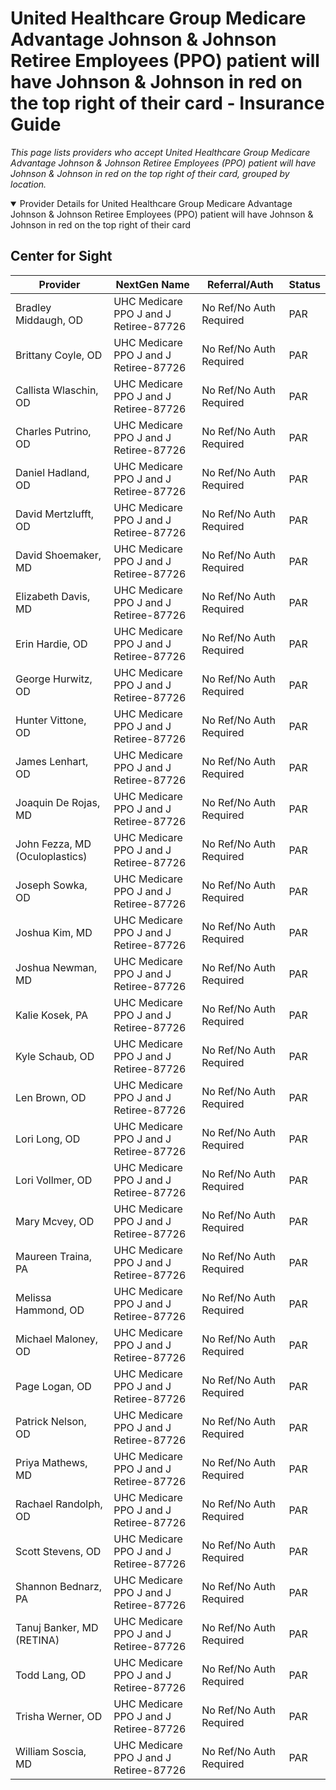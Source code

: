 # United Healthcare Group Medicare Advantage Johnson & Johnson Retiree Employees (PPO) patient will have Johnson & Johnson in red on the top right of their card - Insurance Guide

*This page lists providers who accept United Healthcare Group Medicare Advantage Johnson & Johnson Retiree Employees (PPO) patient will have Johnson & Johnson in red on the top right of their card, grouped by location.*

<details open><summary>Provider Details for United Healthcare Group Medicare Advantage Johnson & Johnson Retiree Employees (PPO) patient will have Johnson & Johnson in red on the top right of their card</summary>

## Center for Sight

| Provider | NextGen Name | Referral/Auth | Status |
|----------|-------------|--------------|--------|
| Bradley Middaugh, OD | UHC Medicare PPO J and J Retiree-87726 | No Ref/No Auth Required | PAR |
| Brittany Coyle, OD | UHC Medicare PPO J and J Retiree-87726 | No Ref/No Auth Required | PAR |
| Callista Wlaschin, OD | UHC Medicare PPO J and J Retiree-87726 | No Ref/No Auth Required | PAR |
| Charles Putrino, OD | UHC Medicare PPO J and J Retiree-87726 | No Ref/No Auth Required | PAR |
| Daniel Hadland, OD | UHC Medicare PPO J and J Retiree-87726 | No Ref/No Auth Required | PAR |
| David Mertzlufft, OD | UHC Medicare PPO J and J Retiree-87726 | No Ref/No Auth Required | PAR |
| David Shoemaker, MD | UHC Medicare PPO J and J Retiree-87726 | No Ref/No Auth Required | PAR |
| Elizabeth Davis, MD | UHC Medicare PPO J and J Retiree-87726 | No Ref/No Auth Required | PAR |
| Erin Hardie, OD | UHC Medicare PPO J and J Retiree-87726 | No Ref/No Auth Required | PAR |
| George Hurwitz, OD | UHC Medicare PPO J and J Retiree-87726 | No Ref/No Auth Required | PAR |
| Hunter Vittone, OD | UHC Medicare PPO J and J Retiree-87726 | No Ref/No Auth Required | PAR |
| James Lenhart, OD | UHC Medicare PPO J and J Retiree-87726 | No Ref/No Auth Required | PAR |
| Joaquin De Rojas, MD | UHC Medicare PPO J and J Retiree-87726 | No Ref/No Auth Required | PAR |
| John Fezza, MD (Oculoplastics) | UHC Medicare PPO J and J Retiree-87726 | No Ref/No Auth Required | PAR |
| Joseph Sowka, OD | UHC Medicare PPO J and J Retiree-87726 | No Ref/No Auth Required | PAR |
| Joshua Kim, MD | UHC Medicare PPO J and J Retiree-87726 | No Ref/No Auth Required | PAR |
| Joshua Newman, MD | UHC Medicare PPO J and J Retiree-87726 | No Ref/No Auth Required | PAR |
| Kalie Kosek, PA | UHC Medicare PPO J and J Retiree-87726 | No Ref/No Auth Required | PAR |
| Kyle Schaub, OD | UHC Medicare PPO J and J Retiree-87726 | No Ref/No Auth Required | PAR |
| Len Brown, OD | UHC Medicare PPO J and J Retiree-87726 | No Ref/No Auth Required | PAR |
| Lori Long, OD | UHC Medicare PPO J and J Retiree-87726 | No Ref/No Auth Required | PAR |
| Lori Vollmer, OD | UHC Medicare PPO J and J Retiree-87726 | No Ref/No Auth Required | PAR |
| Mary Mcvey, OD | UHC Medicare PPO J and J Retiree-87726 | No Ref/No Auth Required | PAR |
| Maureen Traina, PA | UHC Medicare PPO J and J Retiree-87726 | No Ref/No Auth Required | PAR |
| Melissa Hammond, OD | UHC Medicare PPO J and J Retiree-87726 | No Ref/No Auth Required | PAR |
| Michael Maloney, OD | UHC Medicare PPO J and J Retiree-87726 | No Ref/No Auth Required | PAR |
| Page Logan, OD | UHC Medicare PPO J and J Retiree-87726 | No Ref/No Auth Required | PAR |
| Patrick Nelson, OD | UHC Medicare PPO J and J Retiree-87726 | No Ref/No Auth Required | PAR |
| Priya Mathews, MD | UHC Medicare PPO J and J Retiree-87726 | No Ref/No Auth Required | PAR |
| Rachael Randolph, OD | UHC Medicare PPO J and J Retiree-87726 | No Ref/No Auth Required | PAR |
| Scott Stevens, OD | UHC Medicare PPO J and J Retiree-87726 | No Ref/No Auth Required | PAR |
| Shannon Bednarz, PA | UHC Medicare PPO J and J Retiree-87726 | No Ref/No Auth Required | PAR |
| Tanuj Banker, MD (RETINA) | UHC Medicare PPO J and J Retiree-87726 | No Ref/No Auth Required | PAR |
| Todd Lang, OD | UHC Medicare PPO J and J Retiree-87726 | No Ref/No Auth Required | PAR |
| Trisha Werner, OD | UHC Medicare PPO J and J Retiree-87726 | No Ref/No Auth Required | PAR |
| William Soscia, MD | UHC Medicare PPO J and J Retiree-87726 | No Ref/No Auth Required | PAR |

</details>

